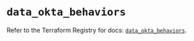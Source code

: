 # `data_okta_behaviors`

Refer to the Terraform Registry for docs: [`data_okta_behaviors`](https://registry.terraform.io/providers/okta/okta/4.19.0/docs/data-sources/behaviors).
